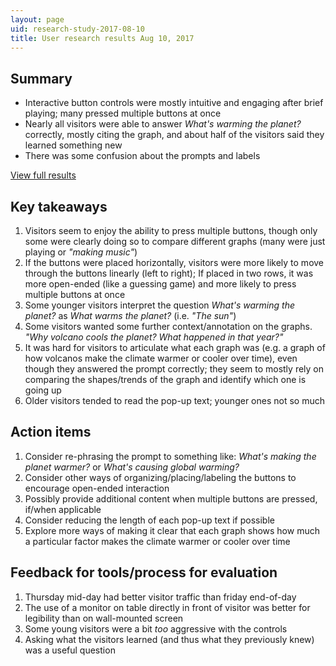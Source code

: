 ```yaml
---
layout: page
uid: research-study-2017-08-10
title: User research results Aug 10, 2017
---
```


## Summary

- Interactive button controls were mostly intuitive and engaging after brief playing; many pressed multiple buttons at once
- Nearly all visitors were able to answer _What's warming the planet?_ correctly, mostly citing the graph, and about half of the visitors said they learned something new
- There was some confusion about the prompts and labels

[View full results](../../assets/studies/2017-08-10/results.pdf)

## Key takeaways

1. Visitors seem to enjoy the ability to press multiple buttons, though only some were clearly doing so to compare different graphs (many were just playing or _"making music"_)
1. If the buttons were placed horizontally, visitors were more likely to move through the buttons linearly (left to right); If placed in two rows, it was more open-ended (like a guessing game) and more likely to press multiple buttons at once
1. Some younger visitors interpret the question _What's warming the planet?_ as _What warms the planet?_ (i.e. _"The sun"_)
1. Some visitors wanted some further context/annotation on the graphs. _"Why volcano cools the planet? What happened in that year?"_
1. It was hard for visitors to articulate what each graph was (e.g. a graph of how volcanos make the climate warmer or cooler over time), even though they answered the prompt correctly; they seem to mostly rely on comparing the shapes/trends of the graph and identify which one is going up
1. Older visitors tended to read the pop-up text; younger ones not so much

## Action items

1. Consider re-phrasing the prompt to something like: _What's making the planet warmer?_ or _What's causing global warming?_
1. Consider other ways of organizing/placing/labeling the buttons to encourage open-ended interaction
1. Possibly provide additional content when multiple buttons are pressed, if/when applicable
1. Consider reducing the length of each pop-up text if possible
1. Explore more ways of making it clear that each graph shows how much a particular factor makes the climate warmer or cooler over time

## Feedback for tools/process for evaluation

1. Thursday mid-day had better visitor traffic than friday end-of-day
1. The use of a monitor on table directly in front of visitor was better for legibility than on wall-mounted screen
1. Some young visitors were a bit _too_ aggressive with the controls
1. Asking what the visitors learned (and thus what they previously knew) was a useful question
